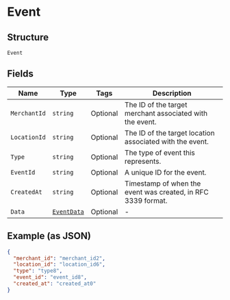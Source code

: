 
# Event

## Structure

`Event`

## Fields

| Name | Type | Tags | Description |
|  --- | --- | --- | --- |
| `MerchantId` | `string` | Optional | The ID of the target merchant associated with the event. |
| `LocationId` | `string` | Optional | The ID of the target location associated with the event. |
| `Type` | `string` | Optional | The type of event this represents. |
| `EventId` | `string` | Optional | A unique ID for the event. |
| `CreatedAt` | `string` | Optional | Timestamp of when the event was created, in RFC 3339 format. |
| `Data` | [`EventData`](../../doc/models/event-data.md) | Optional | - |

## Example (as JSON)

```json
{
  "merchant_id": "merchant_id2",
  "location_id": "location_id6",
  "type": "type8",
  "event_id": "event_id8",
  "created_at": "created_at0"
}
```

